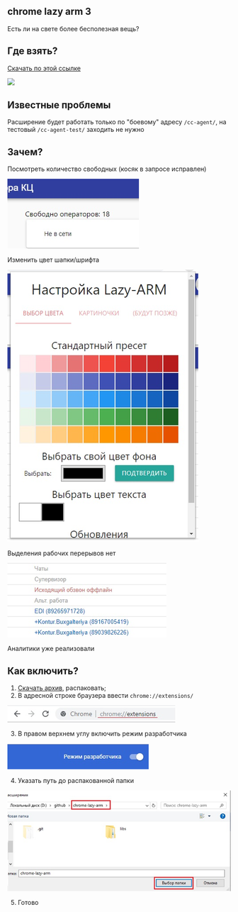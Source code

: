 ## chrome lazy arm 3

Есть ли на свете более бесполезная вещь?

## Где взять?
[Скачать по этой ссылке](https://github.com/JustMonk/chrome-lazy-arm/releases/download/3.0/chrome-lazy-arm-3.rar)

![](screenshoot/demo.jpg)

## Известные проблемы

Расширение будет работать только по "боевому" адресу `/cc-agent/`, на тестовый `/cc-agent-test/` заходить не нужно

## Зачем?

Посмотреть количество свободных (косяк в запросе исправлен)

![](screenshoots/free.jpg)

Изменить цвет шапки/шрифта

![](screenshoots/settings.jpg)

Выделения рабочих перерывов нет

![](screenshoots/status_color.jpg)

Аналитики уже реализовали

## Как включить?

1) [Скачать архив](https://github.com/JustMonk/chrome-lazy-arm/releases/download/3.0/chrome-lazy-arm-3.rar), распаковать;
2) В адресной строке браузера ввести `chrome://extensions/`

![](screenshoots/chrome_extensions_path.jpg)

3) В правом верхнем углу включить режим разработчика

![](screenshoots/dev_mode.jpg)

4) Указать путь до распакованной папки

![](screenshoots/path.jpg)

5) Готово
